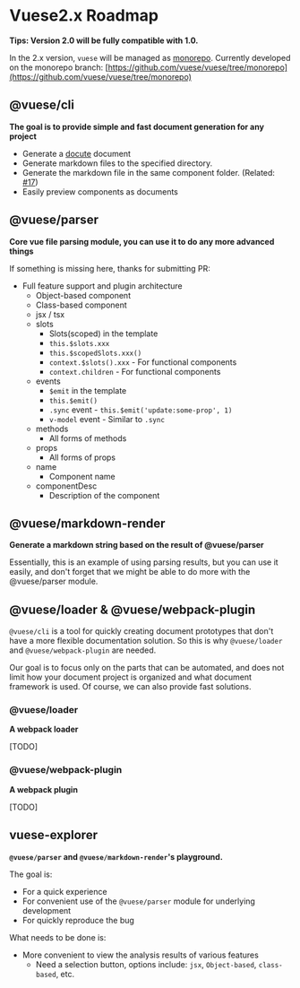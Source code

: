 # Vuese2.x Roadmap

**Tips: Version 2.0 will be fully compatible with 1.0.**

In the 2.x version, `vuese` will be managed as [monorepo](https://github.com/babel/babel/blob/master/doc/design/monorepo.md). Currently developed on the monorepo branch: [https://github.com/vuese/vuese/tree/monorepo](https://github.com/vuese/vuese/tree/monorepo)

## @vuese/cli

**The goal is to provide simple and fast document generation for any project**

- Generate a [docute](https://github.com/leptosia/docute) document
- Generate markdown files to the specified directory.
- Generate the markdown file in the same component folder. (Related: [#17](https://github.com/vuese/vuese/issues/17))
- Easily preview components as documents

## @vuese/parser

**Core vue file parsing module, you can use it to do any more advanced things**

If something is missing here, thanks for submitting PR:

- Full feature support and plugin architecture
  - Object-based component
  - Class-based component
  - jsx / tsx
  - slots
    - Slots(scoped) in the template
    - `this.$slots.xxx`
    - `this.$scopedSlots.xxx()`
    - `context.$slots().xxx` - For functional components
    - `context.children` - For functional components
  - events
    - `$emit` in the template
    - `this.$emit()`
    - `.sync` event - `this.$emit('update:some-prop', 1)`
    - `v-model` event - Similar to `.sync`
  - methods
    - All forms of methods
  - props
    - All forms of props
  - name
    - Component name
  - componentDesc
    - Description of the component

## @vuese/markdown-render

**Generate a markdown string based on the result of @vuese/parser**

Essentially, this is an example of using parsing results, but you can use it easily, and don't forget that we might be able to do more with the @vuese/parser module.

## @vuese/loader & @vuese/webpack-plugin

`@vuese/cli` is a tool for quickly creating document prototypes that don't have a more flexible documentation solution. So this is why `@vuese/loader` and `@vuese/webpack-plugin` are needed.

Our goal is to focus only on the parts that can be automated, and does not limit how your document project is organized and what document framework is used. Of course, we can also provide fast solutions.

### @vuese/loader

**A webpack loader**

[TODO]

### @vuese/webpack-plugin

**A webpack plugin**

[TODO]

## vuese-explorer

**`@vuese/parser` and `@vuese/markdown-render`'s playground.**

The goal is:

- For a quick experience
- For convenient use of the `@vuese/parser` module for underlying development
- For quickly reproduce the bug

What needs to be done is:

- More convenient to view the analysis results of various features
  - Need a selection button, options include: `jsx`, `Object-based`, `class-based`, etc.